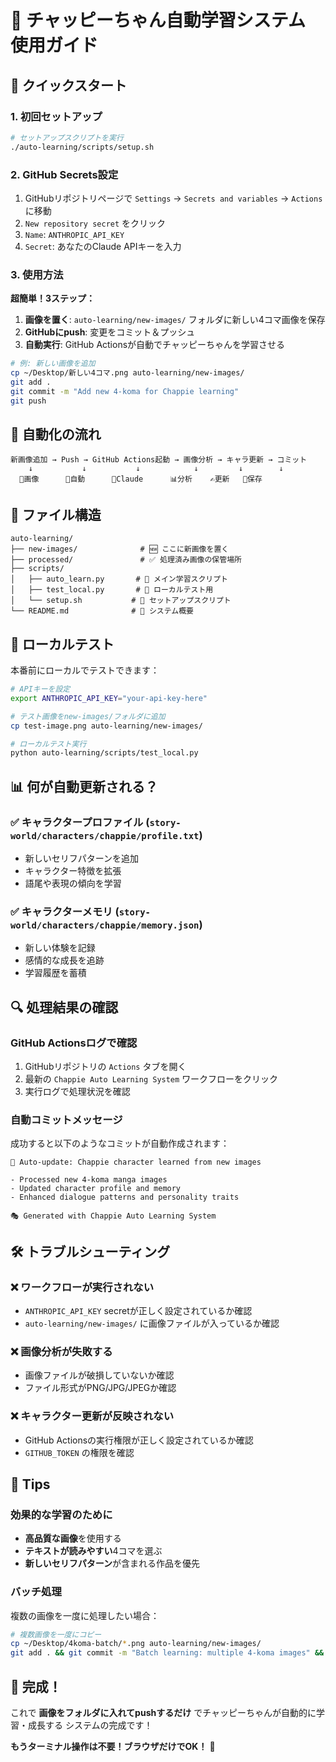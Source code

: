 # 🤖 チャッピーちゃん自動学習システム 使用ガイド

## 🚀 クイックスタート

### 1. 初回セットアップ

```bash
# セットアップスクリプトを実行
./auto-learning/scripts/setup.sh
```

### 2. GitHub Secrets設定

1. GitHubリポジトリページで `Settings` → `Secrets and variables` → `Actions` に移動
2. `New repository secret` をクリック
3. `Name`: `ANTHROPIC_API_KEY`
4. `Secret`: あなたのClaude APIキーを入力

### 3. 使用方法

**超簡単！3ステップ：**

1. **画像を置く**: `auto-learning/new-images/` フォルダに新しい4コマ画像を保存
2. **GitHubにpush**: 変更をコミット＆プッシュ
3. **自動実行**: GitHub Actionsが自動でチャッピーちゃんを学習させる

```bash
# 例: 新しい画像を追加
cp ~/Desktop/新しい4コマ.png auto-learning/new-images/
git add .
git commit -m "Add new 4-koma for Chappie learning"
git push
```

## 🔄 自動化の流れ

```
新画像追加 → Push → GitHub Actions起動 → 画像分析 → キャラ更新 → コミット
    ↓           ↓           ↓            ↓         ↓        ↓
  📸画像      🚀自動      🤖Claude      📊分析    ✍️更新   💾保存
```

## 📁 ファイル構造

```
auto-learning/
├── new-images/              # 🆕 ここに新画像を置く
├── processed/               # ✅ 処理済み画像の保管場所
├── scripts/
│   ├── auto_learn.py       # 🧠 メイン学習スクリプト
│   ├── test_local.py       # 🧪 ローカルテスト用
│   └── setup.sh           # 🔧 セットアップスクリプト
└── README.md              # 📖 システム概要
```

## 🧪 ローカルテスト

本番前にローカルでテストできます：

```bash
# APIキーを設定
export ANTHROPIC_API_KEY="your-api-key-here"

# テスト画像をnew-images/フォルダに追加
cp test-image.png auto-learning/new-images/

# ローカルテスト実行
python auto-learning/scripts/test_local.py
```

## 📊 何が自動更新される？

### ✅ キャラクタープロファイル (`story-world/characters/chappie/profile.txt`)
- 新しいセリフパターンを追加
- キャラクター特徴を拡張
- 語尾や表現の傾向を学習

### ✅ キャラクターメモリ (`story-world/characters/chappie/memory.json`)
- 新しい体験を記録
- 感情的な成長を追跡
- 学習履歴を蓄積

## 🔍 処理結果の確認

### GitHub Actionsログで確認
1. GitHubリポジトリの `Actions` タブを開く
2. 最新の `Chappie Auto Learning System` ワークフローをクリック
3. 実行ログで処理状況を確認

### 自動コミットメッセージ
成功すると以下のようなコミットが自動作成されます：
```
🤖 Auto-update: Chappie character learned from new images

- Processed new 4-koma manga images
- Updated character profile and memory  
- Enhanced dialogue patterns and personality traits

🎭 Generated with Chappie Auto Learning System
```

## 🛠️ トラブルシューティング

### ❌ ワークフローが実行されない
- `ANTHROPIC_API_KEY` secretが正しく設定されているか確認
- `auto-learning/new-images/` に画像ファイルが入っているか確認

### ❌ 画像分析が失敗する
- 画像ファイルが破損していないか確認
- ファイル形式がPNG/JPG/JPEGか確認

### ❌ キャラクター更新が反映されない
- GitHub Actionsの実行権限が正しく設定されているか確認
- `GITHUB_TOKEN` の権限を確認

## 🎯 Tips

### 効果的な学習のために
- **高品質な画像**を使用する
- **テキストが読みやすい**4コマを選ぶ  
- **新しいセリフパターン**が含まれる作品を優先

### バッチ処理
複数の画像を一度に処理したい場合：
```bash
# 複数画像を一度にコピー
cp ~/Desktop/4koma-batch/*.png auto-learning/new-images/
git add . && git commit -m "Batch learning: multiple 4-koma images" && git push
```

## 🎉 完成！

これで **画像をフォルダに入れてpushするだけ** でチャッピーちゃんが自動的に学習・成長する システムの完成です！

**もうターミナル操作は不要！ブラウザだけでOK！** 🎊